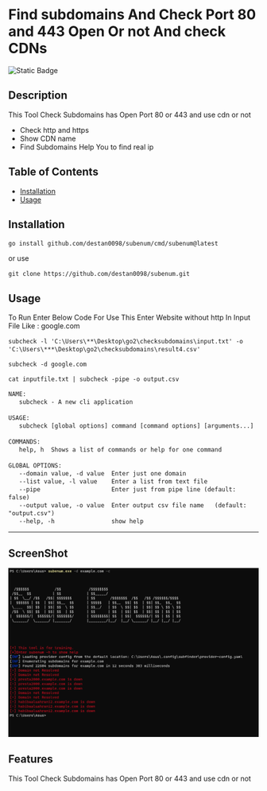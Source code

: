 ﻿# Find subdomains And Check Port 80 and 443 Open Or not And check CDNs
![Static Badge](https://img.shields.io/badge/Go-100%25-brightgreen)
## Description

This Tool Check Subdomains has Open Port 80 or 443 and use cdn or not



- Check http and https
- Show CDN name
- Find Subdomains
 Help You to find real ip


## Table of Contents 


- [Installation](#installation)
- [Usage](#usage)


## Installation

```
go install github.com/destan0098/subenum/cmd/subenum@latest
```
or use
```
git clone https://github.com/destan0098/subenum.git

```

## Usage

To Run Enter Below Code
For Use This Enter Website without http  In Input File
Like : google.com

```
subcheck -l 'C:\Users\**\Desktop\go2\checksubdomains\input.txt' -o 'C:\Users\***\Desktop\go2\checksubdomains\result4.csv'

```
```
subcheck -d google.com 
```
```
cat inputfile.txt | subcheck -pipe -o output.csv
```
```
NAME:
   subcheck - A new cli application

USAGE:
   subcheck [global options] command [command options] [arguments...]

COMMANDS:
   help, h  Shows a list of commands or help for one command

GLOBAL OPTIONS:
   --domain value, -d value  Enter just one domain
   --list value, -l value    Enter a list from text file
   --pipe                    Enter just from pipe line (default: false)
   --output value, -o value  Enter output csv file name   (default: "output.csv")
   --help, -h                show help

```




---

## ScreenShot

![IP Show](/screenShot.png?raw=true "Subcheck")


## Features

This Tool Check Subdomains has Open Port 80 or 443 and use cdn or not


